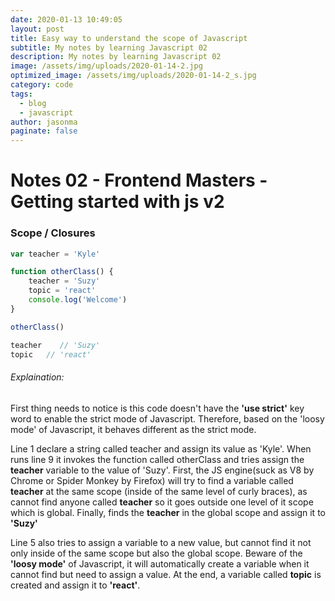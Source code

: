 ```yaml
---
date: 2020-01-13 10:49:05
layout: post
title: Easy way to understand the scope of Javascript
subtitle: My notes by learning Javascript 02
description: My notes by learning Javascript 02
image: /assets/img/uploads/2020-01-14-2.jpg
optimized_image: /assets/img/uploads/2020-01-14-2_s.jpg
category: code
tags:
  - blog
  - javascript
author: jasonma
paginate: false
---
```


# Notes 02 - Frontend Masters - Getting started with js v2

### Scope / Closures

```js
var teacher = 'Kyle'

function otherClass() {
	teacher = 'Suzy'
	topic = 'react'
	console.log('Welcome')
}

otherClass()

teacher    // 'Suzy'
topic	// 'react'
```

###### Explaination:
First thing needs to notice is this code doesn't have the **'use strict'** key word to enable the strict mode of Javascript. Therefore, based on the 'loosy mode' of Javascript, it behaves different as the strict mode. 

Line 1 declare a string called teacher and assign its value as 'Kyle'. When runs line 9 it invokes the function called otherClass and tries assign the **teacher** variable to the value of 'Suzy'. First, the JS engine(suck as V8 by Chrome or Spider Monkey by Firefox) will try to find a variable called **teacher** at the same scope (inside of the same level of curly braces), as cannot find anyone called **teacher** so it goes outside one level of it scope which is global. Finally, finds the **teacher** in the global scope and assign it to **'Suzy'**

Line 5 also tries to assign a variable to a new value, but cannot find it not only inside of the same scope but also the global scope. Beware of the **'loosy mode'** of Javascript, it will automatically create a variable when it cannot find but need to assign a value. At the end, a variable called **topic** is created and assign it to **'react'**.





